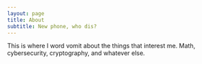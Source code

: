 ```yaml
---
layout: page
title: About 
subtitle: New phone, who dis?
---
```


This is where I word vomit about the things that interest me. Math, cybersecurity, cryptography, and whatever else.

